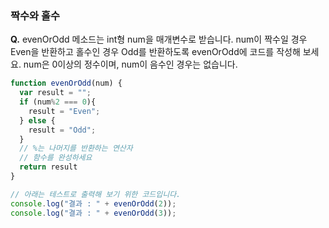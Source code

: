 ### 짝수와 홀수

**Q.** evenOrOdd 메소드는 int형 num을 매개변수로 받습니다.
num이 짝수일 경우 Even을 반환하고 홀수인 경우 Odd를 반환하도록 evenOrOdd에 코드를 작성해 보세요.
num은 0이상의 정수이며, num이 음수인 경우는 없습니다.

```javascript
function evenOrOdd(num) {
  var result = "";
  if (num%2 === 0){  
  	result = "Even";
  } else {
    result = "Odd";
  }
  // %는 나머지를 반환하는 연산자
  // 함수를 완성하세요
  return result
}

// 아래는 테스트로 출력해 보기 위한 코드입니다.
console.log("결과 : " + evenOrOdd(2));
console.log("결과 : " + evenOrOdd(3));
```